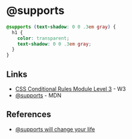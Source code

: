 # @supports

```css
@supports (text-shadow: 0 0 .3em gray) {
  h1 {
    color: transparent;
    text-shadow: 0 0 .3em gray;
  }
}
```

## Links
- [CSS Conditional Rules Module Level 3](https://www.w3.org/TR/css3-conditional/) - W3
- [@supports](https://developer.mozilla.org/en-US/docs/Web/CSS/@supports) - MDN

## References
- [@supports will change your life](http://www.lottejackson.com/learning/supports-will-change-your-life)
